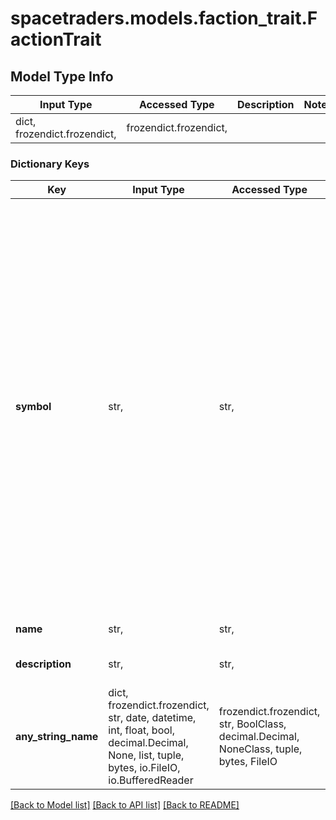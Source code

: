 # spacetraders.models.faction_trait.FactionTrait

## Model Type Info
Input Type | Accessed Type | Description | Notes
------------ | ------------- | ------------- | -------------
dict, frozendict.frozendict,  | frozendict.frozendict,  |  | 

### Dictionary Keys
Key | Input Type | Accessed Type | Description | Notes
------------ | ------------- | ------------- | ------------- | -------------
**symbol** | str,  | str,  | The unique identifier of the trait. | must be one of ["BUREAUCRATIC", "SECRETIVE", "CAPITALISTIC", "INDUSTRIOUS", "PEACEFUL", "DISTRUSTFUL", "WELCOMING", "SMUGGLERS", "SCAVENGERS", "REBELLIOUS", "EXILES", "PIRATES", "RAIDERS", "CLAN", "GUILD", "DOMINION", "FRINGE", "FORSAKEN", "ISOLATED", "LOCALIZED", "ESTABLISHED", "NOTABLE", "DOMINANT", "INESCAPABLE", "INNOVATIVE", "BOLD", "VISIONARY", "CURIOUS", "DARING", "EXPLORATORY", "RESOURCEFUL", "FLEXIBLE", "COOPERATIVE", "UNITED", "STRATEGIC", "INTELLIGENT", "RESEARCH_FOCUSED", "COLLABORATIVE", "PROGRESSIVE", "MILITARISTIC", "TECHNOLOGICALLY_ADVANCED", "AGGRESSIVE", "IMPERIALISTIC", "TREASURE_HUNTERS", "DEXTEROUS", "UNPREDICTABLE", "BRUTAL", "FLEETING", "ADAPTABLE", "SELF_SUFFICIENT", "DEFENSIVE", "PROUD", "DIVERSE", "INDEPENDENT", "SELF_INTERESTED", "FRAGMENTED", "COMMERCIAL", "FREE_MARKETS", "ENTREPRENEURIAL", ] 
**name** | str,  | str,  | The name of the trait. | 
**description** | str,  | str,  | A description of the trait. | 
**any_string_name** | dict, frozendict.frozendict, str, date, datetime, int, float, bool, decimal.Decimal, None, list, tuple, bytes, io.FileIO, io.BufferedReader | frozendict.frozendict, str, BoolClass, decimal.Decimal, NoneClass, tuple, bytes, FileIO | any string name can be used but the value must be the correct type | [optional]

[[Back to Model list]](../../README.md#documentation-for-models) [[Back to API list]](../../README.md#documentation-for-api-endpoints) [[Back to README]](../../README.md)

